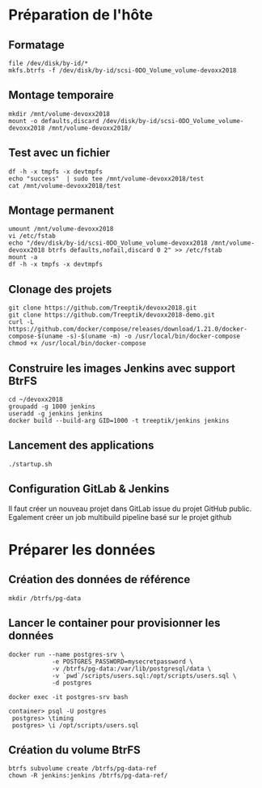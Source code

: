 # Préparation de l'hôte

## Formatage
```
file /dev/disk/by-id/*
mkfs.btrfs -f /dev/disk/by-id/scsi-0DO_Volume_volume-devoxx2018
```

## Montage temporaire
```
mkdir /mnt/volume-devoxx2018
mount -o defaults,discard /dev/disk/by-id/scsi-0DO_Volume_volume-devoxx2018 /mnt/volume-devoxx2018/
```

## Test avec un fichier
```
df -h -x tmpfs -x devtmpfs
echo "success"  | sudo tee /mnt/volume-devoxx2018/test
cat /mnt/volume-devoxx2018/test
```

## Montage permanent
```
umount /mnt/volume-devoxx2018
vi /etc/fstab
echo "/dev/disk/by-id/scsi-0DO_Volume_volume-devoxx2018 /mnt/volume-devoxx2018 btrfs defaults,nofail,discard 0 2" >> /etc/fstab
mount -a
df -h -x tmpfs -x devtmpfs
```

## Clonage des projets
```
git clone https://github.com/Treeptik/devoxx2018.git
git clone https://github.com/Treeptik/devoxx2018-demo.git
curl -L https://github.com/docker/compose/releases/download/1.21.0/docker-compose-$(uname -s)-$(uname -m) -o /usr/local/bin/docker-compose
chmod +x /usr/local/bin/docker-compose
```

## Construire les images Jenkins avec support BtrFS
```
cd ~/devoxx2018
groupadd -g 1000 jenkins
useradd -g jenkins jenkins
docker build --build-arg GID=1000 -t treeptik/jenkins jenkins
```

## Lancement des applications
```
./startup.sh
```

## Configuration GitLab & Jenkins

Il faut créer un nouveau projet dans GitLab issue du projet GitHub public.
Egalement créer un job multibuild pipeline basé sur le projet github

# Préparer les données 

## Création des données de référence

```
mkdir /btrfs/pg-data
```

## Lancer le container pour provisionner les données

```
docker run --name postgres-srv \
			-e POSTGRES_PASSWORD=mysecretpassword \
			-v /btrfs/pg-data:/var/lib/postgresql/data \
			-v `pwd`/scripts/users.sql:/opt/scripts/users.sql \
			-d postgres

docker exec -it postgres-srv bash

container> psql -U postgres
 postgres> \timing
 postgres> \i /opt/scripts/users.sql
```

## Création du volume BtrFS

```
btrfs subvolume create /btrfs/pg-data-ref
chown -R jenkins:jenkins /btrfs/pg-data-ref/
```

